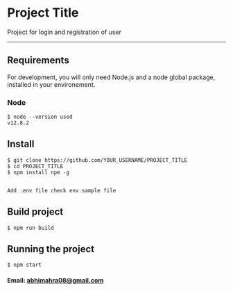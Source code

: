 # Project Title

Project for login and registration of user

---
## Requirements

For development, you will only need Node.js and a node global package, installed in your environement.

### Node

    $ node --version used
    v12.8.2

###

## Install

    $ git clone https://github.com/YOUR_USERNAME/PROJECT_TITLE
    $ cd PROJECT_TITLE
    $ npm install npm -g
    

    Add .env file check env.sample file

## Build project

    $ npm run build

## Running the project

    $ npm start


#### Email: abhimahra08@gmail.com